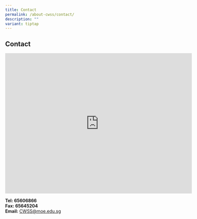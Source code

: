 ```yaml
---
title: Contact
permalink: /about-cwss/contact/
description: ""
variant: tiptap
---
```

<h2>Contact</h2>
<div class="iframe-wrapper">
<iframe style="border:0;" height="450" width="600" allowfullscreen="true" frameborder="0" src="https://www.google.com/maps/embed?pb=!1m18!1m12!1m3!1d3988.761153410077!2d103.74341421532647!3d1.3189928620398221!2m3!1f0!2f0!3f0!3m2!1i1024!2i768!4f13.1!3m3!1m2!1s0x31da1017081139f5%3A0x2ef467091edf9baf!2sCommonwealth%20Secondary%20School!5e0!3m2!1sen!2ssg!4v1681288268365!5m2!1sen!2ssg"></iframe>
</div>
<p></p>
<p><strong>Tel: 65606866</strong> 
<br><strong>Fax:&nbsp;65645204</strong>
<br><strong>Email:</strong>&nbsp;<a href="mailto:CWSS@moe.edu.sg" rel="noopener noreferrer nofollow" target="_blank">CWSS@moe.edu.sg</a>
</p>